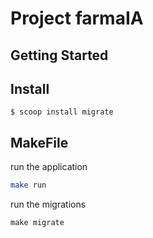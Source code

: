 # Project farmaIA

## Getting Started

## Install
```
$ scoop install migrate
```

## MakeFile
run the application
```bash
make run
```

run the migrations
```
make migrate
```
